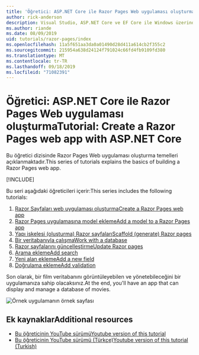 ```yaml
---
title: 'Öğretici: ASP.NET Core ile Razor Pages Web uygulaması oluşturma'
author: rick-anderson
description: Visual Studio, ASP.NET Core ve EF Core ile Windows üzerinde Razor Pages bir Web uygulaması oluşturun.
ms.author: riande
ms.date: 08/09/2019
uid: tutorials/razor-pages/index
ms.openlocfilehash: 11a5f651aa3da0a01490d28d411a614cb2f355c2
ms.sourcegitcommit: 215954a638d24124f791024c66fd4fb9109fd380
ms.translationtype: MT
ms.contentlocale: tr-TR
ms.lasthandoff: 09/18/2019
ms.locfileid: "71082391"
---
```

# <a name="tutorial-create-a-razor-pages-web-app-with-aspnet-core"></a><span data-ttu-id="22e50-103">Öğretici: ASP.NET Core ile Razor Pages Web uygulaması oluşturma</span><span class="sxs-lookup"><span data-stu-id="22e50-103">Tutorial: Create a Razor Pages web app with ASP.NET Core</span></span>

<span data-ttu-id="22e50-104">Bu öğretici dizisinde Razor Pages Web uygulaması oluşturma temelleri açıklanmaktadır.</span><span class="sxs-lookup"><span data-stu-id="22e50-104">This series of tutorials explains the basics of building a Razor Pages web app.</span></span> 

[!INCLUDE[](~/includes/advancedRP.md)]

<span data-ttu-id="22e50-105">Bu seri aşağıdaki öğreticileri içerir:</span><span class="sxs-lookup"><span data-stu-id="22e50-105">This series includes the following tutorials:</span></span>

1. [<span data-ttu-id="22e50-106">Razor Sayfaları web uygulaması oluşturma</span><span class="sxs-lookup"><span data-stu-id="22e50-106">Create a Razor Pages web app</span></span>](xref:tutorials/razor-pages/razor-pages-start)
1. [<span data-ttu-id="22e50-107">Razor Pages uygulamasına model ekleme</span><span class="sxs-lookup"><span data-stu-id="22e50-107">Add a model to a Razor Pages app</span></span>](xref:tutorials/razor-pages/model)
1. [<span data-ttu-id="22e50-108">Yapı iskelesi (oluşturma) Razor sayfaları</span><span class="sxs-lookup"><span data-stu-id="22e50-108">Scaffold (generate) Razor pages</span></span>](xref:tutorials/razor-pages/page)
1. [<span data-ttu-id="22e50-109">Bir veritabanıyla çalışma</span><span class="sxs-lookup"><span data-stu-id="22e50-109">Work with a database</span></span>](xref:tutorials/razor-pages/sql)
1. [<span data-ttu-id="22e50-110">Razor sayfalarını güncelleştirme</span><span class="sxs-lookup"><span data-stu-id="22e50-110">Update Razor pages</span></span>](xref:tutorials/razor-pages/da1)
1. [<span data-ttu-id="22e50-111">Arama ekleme</span><span class="sxs-lookup"><span data-stu-id="22e50-111">Add search</span></span>](xref:tutorials/razor-pages/search)
1. [<span data-ttu-id="22e50-112">Yeni alan ekleme</span><span class="sxs-lookup"><span data-stu-id="22e50-112">Add a new field</span></span>](xref:tutorials/razor-pages/new-field)
1. [<span data-ttu-id="22e50-113">Doğrulama ekleme</span><span class="sxs-lookup"><span data-stu-id="22e50-113">Add validation</span></span>](xref:tutorials/razor-pages/validation)

<span data-ttu-id="22e50-114">Son olarak, bir film veritabanını görüntüleyebilen ve yönetebileceğini bir uygulamanıza sahip olacaksınız.</span><span class="sxs-lookup"><span data-stu-id="22e50-114">At the end, you'll have an app that can display and manage a database of movies.</span></span>

![Örnek uygulamanın örnek sayfası](index/_static/sample-page.png)

## <a name="additional-resources"></a><span data-ttu-id="22e50-116">Ek kaynaklar</span><span class="sxs-lookup"><span data-stu-id="22e50-116">Additional resources</span></span>

* [<span data-ttu-id="22e50-117">Bu öğreticinin YouTube sürümü</span><span class="sxs-lookup"><span data-stu-id="22e50-117">Youtube version of this tutorial</span></span>](https://www.youtube.com/watch?v=F0SP7Ry4flQ&feature=youtu.be)
* [<span data-ttu-id="22e50-118">Bu öğreticinin YouTube sürümü (Türkçe)</span><span class="sxs-lookup"><span data-stu-id="22e50-118">Youtube version of this tutorial (Turkish)</span></span>](https://www.youtube.com/watch?v=wqW8ayrA5-E)
